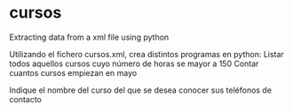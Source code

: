 # cursos
Extracting data from a xml file using python

Utilizando el fichero cursos.xml, crea distintos programas en python:
Listar todos aquellos cursos cuyo número de horas se mayor a 150
Contar cuantos cursos empiezan en mayo

Indique el nombre del curso del que se desea conocer sus teléfonos de contacto

